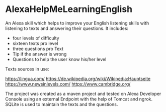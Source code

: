 # AlexaHelpMeLearningEnglish

An Alexa skill which helps to improve your English listening skills with listening to texts and answering their questions.
It includes:

- four levels of difficulty
- sixteen texts pro level
- three questions pro Text
- Tip if the answer is wrong
- Questions to help the user know his/her level

Texts sources in use: 

https://lingua.com/
https://de.wikipedia.org/wiki/Wikipedia:Hauptseite
https://www.newsinlevels.com/
https://www.cambridge.org/

The project was created as a maven project and tested on Alexa Developer Console using an external Endpoint with the help of Tomcat and ngrok.
SQLite is used to maintain the texts and the questions.
